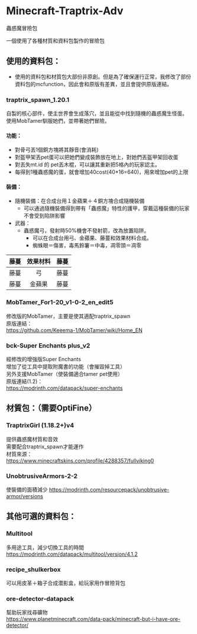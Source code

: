 # Minecraft-Traptrix-Adv
蟲惑魔冒險包

一個使用了各種材質和資料包製作的冒險包



## 使用的資料包：
- 使用的資料包和材質包大部份非原創。但是為了確保運行正常，我修改了部份資料包的mcfunction，因此會和原版有差異，並且會提供原版連結。

### traptrix_spawn_1.20.1
自製的核心部件，使主世界會生成落穴，並且能從中找到隨機的蟲惑魔生怪蛋。<br>
使用MobTamer馴服她們，並帶著她們冒險。<br>
#### 功能：
- 對骨弓丟1個銅方塊將其靜音(會消耗)
- 對盔甲架丟pet蛋可以把她們變成裝飾放在地上，對她們丟盔甲架回收蛋
- 對丟失mt.id 的 pet丟木棍，可以讓其重新把5格內的玩家認主。
- 每得到1種蟲惑魔的蛋，就會增加40cost(40*16=640)，用來增加pet的上限
#### 裝備：
- 隨機裝備：在合成台用１金蘋果＋４銅方塊合成隨機裝備
  - 可以通過隨機裝備得到帶有「蟲惑魔」特性的護甲，穿戴這種裝備的玩家不會受到陷阱影響
- 武器：
  - 蟲惑魔弓，發射時50%機會不發射箭，改為放置陷阱。
    - 可以在合成台用弓、金蘋果、藤蔓和效果材料合成。
    - 蜘蛛眼＝傷害，毒馬鈴薯＝中毒，凋零頭＝凋零

| 藤蔓 | 效果材料 | 藤蔓 |
| :----: | :----: | :----: |
| 藤蔓 | 弓 | 藤蔓 |
| 藤蔓 | 金蘋果 | 藤蔓 |


### MobTamer_For1-20_v1-0-2_en_edit5<br>
修改版的MobTamer，主要是使其適配traptrix_spawn<br>
原版連結：<br>
https://github.com/Keeema-1/MobTamer/wiki/Home_EN

### bck-Super Enchants plus_v2<br>
經修改的增強版Super Enchants<br>
增加了從工具中提取附魔書的功能（會摧毀掉工具）<br>
另外支援MobTamer（使裝備適合tamer pet使用）<br>
原版連結(1.2)：<br>
https://modrinth.com/datapack/super-enchants


## 材質包：（需要OptiFine）

### TraptrixGirl (1.18.2+)v4<br>
提供蟲惑魔材質和音效<br>
需要配合traptrix_spawn才能運作<br>
材質來源：<br>
https://www.minecraftskins.com/profile/4288357/fullviking0

### UnobtrusiveArmors-2-2<br>
使裝備的面積減少
https://modrinth.com/resourcepack/unobtrusive-armor/versions


## 其他可選的資料包：

### Multitool<br>
多用途工具，減少切換工具的時間<br>
https://modrinth.com/datapack/multitool/version/4.1.2

### recipe_shulkerbox<br>
可以用皮革＋箱子合成潜影盒，給玩家用作冒險背包<br>

### ore-detector-datapack<br>
幫助玩家找尋礦物<br>
https://www.planetminecraft.com/data-pack/minecraft-but-i-have-ore-detector/



